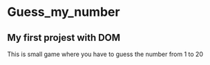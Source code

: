 # Guess_my_number
## My first projest with DOM
This is small game where you have to guess the number from 1 to 20
